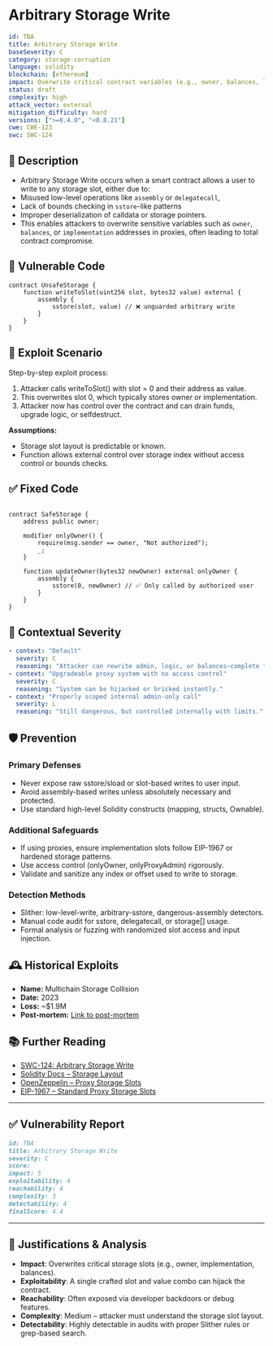 # Arbitrary Storage Write

```YAML
id: TBA
title: Arbitrary Storage Write 
baseSeverity: C
category: storage-corruption
language: solidity
blockchain: [ethereum]
impact: Overwrite critical contract variables (e.g., owner, balances, logic pointers)
status: draft
complexity: high
attack_vector: external
mitigation_difficulty: hard
versions: [">=0.4.0", "<0.8.21"]
cwe: CWE-123
swc: SWC-124
```

## 📝 Description

- Arbitrary Storage Write occurs when a smart contract allows a user to write to any storage slot, either due to:
- Misused low-level operations like `assembly` or `delegatecall`,
- Lack of bounds checking in `sstore`-like patterns
- Improper deserialization of calldata or storage pointers.
- This enables attackers to overwrite sensitive variables such as `owner`, `balances`, or `implementation` addresses in proxies, often leading to total contract compromise.

## 🚨 Vulnerable Code

```solidity
contract UnsafeStorage {
    function writeToSlot(uint256 slot, bytes32 value) external {
        assembly {
            sstore(slot, value) // ❌ unguarded arbitrary write
        }
    }
}
```

## 🧪 Exploit Scenario

Step-by-step exploit process:

1. Attacker calls writeToSlot() with slot = 0 and their address as value.
2. This overwrites slot 0, which typically stores owner or implementation.
3. Attacker now has control over the contract and can drain funds, upgrade logic, or selfdestruct.

**Assumptions:**

- Storage slot layout is predictable or known.
- Function allows external control over storage index without access control or bounds checks.

## ✅ Fixed Code

```solidity

contract SafeStorage {
    address public owner;

    modifier onlyOwner() {
        require(msg.sender == owner, "Not authorized");
        _;
    }

    function updateOwner(bytes32 newOwner) external onlyOwner {
        assembly {
            sstore(0, newOwner) // ✅ Only called by authorized user
        }
    }
}
```
## 🧭 Contextual Severity

```Yaml
- context: "Default"
  severity: C
  reasoning: "Attacker can rewrite admin, logic, or balances—complete takeover or corruption."
- context: "Upgradeable proxy system with no access control"
  severity: C
  reasoning: "System can be hijacked or bricked instantly."
- context: "Properly scoped internal admin-only call"
  severity: L
  reasoning: "Still dangerous, but controlled internally with limits."
```

## 🛡️ Prevention

### Primary Defenses

- Never expose raw sstore/sload or slot-based writes to user input.
- Avoid assembly-based writes unless absolutely necessary and protected.
- Use standard high-level Solidity constructs (mapping, structs, Ownable).

### Additional Safeguards

- If using proxies, ensure implementation slots follow EIP-1967 or hardened storage patterns.
- Use access control (onlyOwner, onlyProxyAdmin) rigorously.
- Validate and sanitize any index or offset used to write to storage.

### Detection Methods

- Slither: low-level-write, arbitrary-sstore, dangerous-assembly detectors.
- Manual code audit for sstore, delegatecall, or storage[] usage.
- Formal analysis or fuzzing with randomized slot access and input injection.

## 🕰️ Historical Exploits

- **Name:** Multichain Storage Collision 
- **Date:** 2023 
- **Loss:** ~$1.9M 
- **Post-mortem:** [Link to post-mortem](https://slowmist.medium.com) 
  
## 📚 Further Reading

- [SWC-124: Arbitrary Storage Write](https://swcregistry.io/docs/SWC-124) 
- [Solidity Docs – Storage Layout](https://docs.soliditylang.org/en/latest/internals/layout_in_storage.html)
- [OpenZeppelin – Proxy Storage Slots](https://docs.openzeppelin.com/contracts/4.x/api/proxy#ERC1967Upgrade)
- [EIP-1967 – Standard Proxy Storage Slots](https://eips.ethereum.org/EIPS/eip-1967) 

---

## ✅ Vulnerability Report

```markdown
id: TBA
title: Arbitrary Storage Write 
severity: C
score:
impact: 5        
exploitability: 4
reachability: 4   
complexity: 3     
detectability: 4  
finalScore: 4.4
```

---

## 📄 Justifications & Analysis

- **Impact**: Overwrites critical storage slots (e.g., owner, implementation, balances).
- **Exploitability**: A single crafted slot and value combo can hijack the contract.
- **Reachability**: Often exposed via developer backdoors or debug features.
- **Complexity**: Medium – attacker must understand the storage slot layout.
- **Detectability**: Highly detectable in audits with proper Slither rules or grep-based search.